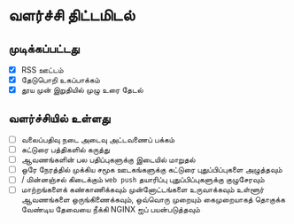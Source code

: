 # வளர்ச்சி திட்டமிடல்

## முடிக்கப்பட்டது

- [x] RSS ஊட்டம்
- [x] தேடுபொறி உகப்பாக்கம்
- [x] தூய முன் இறுதியில் முழு உரை தேடல்

## வளர்ச்சியில் உள்ளது

- [ ] வலைப்பதிவு நடை அடைவு அட்டவணைப் பக்கம்
- [ ] கட்டுரை பத்திகளில் கருத்து
- [ ] ஆவணங்களின் பல பதிப்புகளுக்கு இடையில் மாறுதல்
- [ ] ஒரே நேரத்தில் முக்கிய சமூக ஊடகங்களுக்கு கட்டுரை புதுப்பிப்புகளை அழுத்தவும்
- [ ] / மின்னஞ்சல் கிடைக்கும் `web push` தயாரிப்பு புதுப்பிப்புகளுக்கு குழுசேரவும்
- [ ] மாற்றங்களைக் கண்காணிக்கவும் முன்னோட்டங்களை உருவாக்கவும் உள்ளூர் ஆவணங்களை ஒருங்கிணைக்கவும், ஒவ்வொரு முறையும் கைமுறையாகத் தொகுக்க வேண்டிய தேவையை நீக்கி NGINX ஐப் பயன்படுத்தவும்